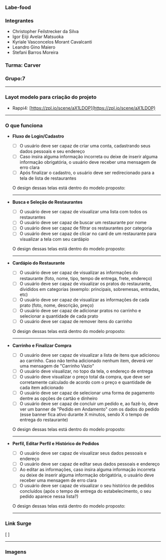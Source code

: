 ### Labe-food

### Integrantes
- Christopher Feilstrecker da Silva 
- Igor Eiiji Avelar Matsuoka
- Kyriale Vasconcelos Morant Cavalcanti
- Leandro Gino Maiero
- Stefani Barros Moreira

### Turma: Carver

### Grupo:7
****

### Layot modelo para criação do projeto
- Rappi4: [https://zpl.io/scene/aX1LDOP](https://zpl.io/scene/aX1LDOP)
****

### O que funciona

- **Fluxo de Login/Cadastro**
    - [ ]  O usuário deve ser capaz de criar uma conta, cadastrando seus dados pessoais e seu endereço
    - [ ]  Caso insira alguma informação incorreta ou deixe de inserir alguma informação obrigatória, o usuário deve receber uma mensagem de erro clara
    - [ ]  Após finalizar o cadastro, o usuário deve ser redirecionado para a tela de lista de restaurantes
    
    O design dessas telas está dentro do modelo proposto: 
    ****
    
- **Busca e Seleção de Restaurantes**
    - [ ]  O usuário deve ser capaz de visualizar uma lista com todos os restaurantes
    - [ ]  O usuário deve ser capaz de buscar um restaurante por nome
    - [ ]  O usuário deve ser capaz de filtrar os restaurantes por categoria
    - [ ]  O usuário deve ser capaz de clicar no card de um restaurante para visualizar a tela com seu cardápio
    
    O design dessas telas está dentro do modelo proposto: 
    ****
    
- **Cardápio do Restaurante**
    - [ ]  O usuário deve ser capaz de visualizar as informações do restaurante (foto, nome, tipo, tempo de entrega, frete, endereço)
    - [ ]  O usuário deve ser capaz de visualizar os pratos do restaurante, divididos em categorias (exemplo: principais, sobremesas, entradas, etc)
    - [ ]  O usuário deve ser capaz de visualizar as informações de cada prato (foto, nome, descrição, preço)
    - [ ]  O usuário deve ser capaz de adicionar pratos no carrinho e selecionar a quantidade de cada prato
    - [ ]  O usuário deve ser capaz de remover itens do carrinho
    
    O design dessas telas está dentro do modelo proposto: 
    ****
    
- **Carrinho e Finalizar Compra**
    - [ ]  O usuário deve ser capaz de visualizar a lista de itens que adicionou ao carrinho. Caso não tenha adicionado nenhum item, deverá ver uma mensagem de "Carrinho Vazio"
    - [ ]  O usuário deve visualizar, no topo da tela, o endereço de entrega
    - [ ]  O usuário deve visualizar o preço total da compra, que deve ser corretamente calculado de acordo com o preço e quantidade de cada item adicionado
    - [ ]  O usuário deve ser capaz de selecionar uma forma de pagamento dentre as opções de cartão e dinheiro
    - [ ]  O usuário deve ser capaz de concluir um pedido e, ao fazê-lo, deve ver um banner de "Pedido em Andamento" com os dados do pedido (esse banner fica ativo durante X minutos, sendo X o tempo de entrega do restaurante)
    
    O design dessas telas está dentro do modelo proposto:
    ****  
    
- **Perfil, Editar Perfil e Histórico de Pedidos**
    - [ ]  O usuário deve ser capaz de visualizar seus dados pessoais e endereço
    - [ ]  O usuário deve ser capaz de editar seus dados pessoais e endereço
    - [ ]  Ao editar as informações, caso insira alguma informação incorreta ou deixe de inserir alguma informação obrigatória, o usuário deve receber uma mensagem de erro clara
    - [ ]  O usuário deve ser capaz de visualizar o seu histórico de pedidos concluídos (após o tempo de entrega do estabelecimento, o seu pedido aparece nessa lista?)
    
    O design dessas telas está dentro do modelo proposto:  
    ****
    


### Link Surge 
[ ]
****
### Imagens